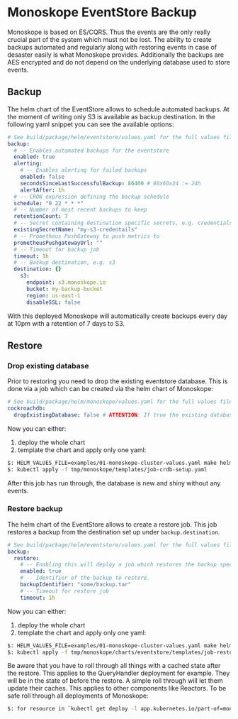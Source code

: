 # Monoskope EventStore Backup

Monoskope is based on ES/CQRS.
Thus the events are the only really crucial part of the system which must not be lost.
The ability to create backups automated and regularly along with restoring events in case of desaster easily is what Monoskope provides.
Additionally the backups are AES encrypted and do not depend on the underlying database used to store events.

## Backup

The helm chart of the EventStore allows to schedule automated backups.
At the moment of writing only S3 is available as backup destination.
In the following yaml snippet you can see the available options:

```yaml
# See build/package/helm/eventstore/values.yaml for the full values file.
backup:
  # -- Enables automated backups for the eventstore
  enabled: true
  alerting:
    # -- Enables alerting for failed backups
    enabled: false
    secondsSinceLastSuccessfulBackup: 86400 # 60x60x24 := 24h
    alertAfter: 1h
  # -- CRON expression defining the backup schedule
  schedule: "0 22 * * *"
  # -- Number of most recent backups to keep
  retentionCount: 7
  # -- Secret containing destination specific secrets, e.g. credentials to s3. The secret will be mounted as environment.
  existingSecretName: "my-s3-credentails"
  # -- Prometheus PushGateway to push metrics to
  prometheusPushgatewayUrl: ""
  # -- Timeout for backup job
  timeout: 1h
  # -- Backup destination, e.g. s3
  destination: {}
    s3:
      endpoint: s3.monoskope.io
      bucket: my-backup-bucket
      region: us-east-1
      disableSSL: false
```

With this deployed Monoskope will automatically create backups every day at 10pm with a retention of 7 days to S3.

## Restore

### Drop existing database

Prior to restoring you need to drop the existing eventstore database.
This is done via a job which can be created via the helm chart of Monoskope:

```yaml
# See build/package/helm/monoskope/values.yaml for the full values file.
cockroachdb:
  dropExistingDatabase: false # ATTENTION: If true the existing database will be dropped on crdb init job, only when restoring backup
```

Now you can either:

1. deploy the whole chart
1. template the chart and apply only one yaml:

```bash
$: HELM_VALUES_FILE=examples/01-monoskope-cluster-values.yaml make helm-template-monoskope
$: kubectl apply -f tmp/monoskope/templates/job-crdb-setup.yaml
```

After this job has run through, the database is new and shiny without any events.

### Restore backup

The helm chart of the EventStore allows to create a restore job.
This job restores a backup from the destination set up under `backup.destination`.

```yaml
# See build/package/helm/eventstore/values.yaml for the full values file.
backup:
  restore:
    # -- Enabling this will deploy a job which restores the backup specified in backup.restore.backupIdentifier from the backup.destination.
    enabled: true
    # -- Identifier of the backup to restore.
    backupIdentifier: "some/backup.tar"
    # -- Timeout for restore job
    timeout: 1h
```

Now you can either:

1. deploy the whole chart
1. template the chart and apply only one yaml:

```bash
$: HELM_VALUES_FILE=examples/01-monoskope-cluster-values.yaml make helm-template-monoskope
$: kubectl apply -f tmp/monoskope/charts/eventstore/templates/job-restore-backup.yaml
```

Be aware that you have to roll through all things with a cached state after the restore.
This applies to the QueryHandler deployment for example.
They will be in the state of before the restore.
A simple roll through will let them update their caches.
This applies to other components like Reactors.
To be safe roll through all deployments of Monoskope:

```bash
$: for resource in `kubectl get deploy -l app.kubernetes.io/part-of=monoskope --no-headers -oname`; do kubectl rollout restart $resource; done
```
